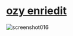 # [ozy enriedit](https://cdn.discordapp.com/attachments/1006923355867328542/1108150990038913074/whypan-next.osk)
![screenshot016](https://github.com/ozy1221/skins/assets/134404665/e63da1a9-dc9d-42cf-8f39-513f244db281)
